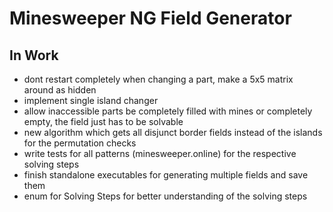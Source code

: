 # Minesweeper NG Field Generator

## In Work

- dont restart completely when changing a part, make a 5x5 matrix around as hidden
- implement single island changer
- allow inaccessible parts be completely filled with mines or completely empty, the field just has to be solvable
- new algorithm which gets all disjunct border fields instead of the islands for the permutation checks
- write tests for all patterns (minesweeper.online) for the respective solving steps
- finish standalone executables for generating multiple fields and save them
- enum for Solving Steps for better understanding of the solving steps
